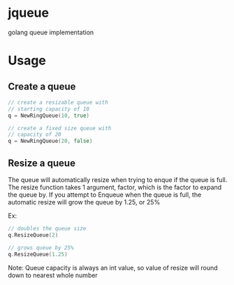 # jqueue
golang queue implementation

# Usage

## Create a queue
```go
// create a resizable queue with
// starting capacity of 10
q = NewRingQueue(10, true)
```

```go
// create a fixed size queue with
// capacity of 20
q = NewRingQueue(20, false)
```

## Resize a queue
The queue will automatically resize when trying to enque if the queue is full. 
The resize function takes 1 argument, factor, which is the factor to expand the queue by.
If you attempt to Enqueue when the queue is full, the automatic resize will grow the queue by 1.25, or 25%

Ex:
```go
// doubles the queue size
q.ResizeQueue(2)

// grows queue by 25%
q.ResizeQueue(1.25)
```
Note: Queue capacity is always an int value, so value of resize will round down to nearest whole number



